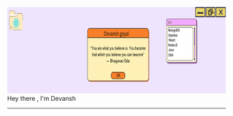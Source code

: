 <img src="./devansh%20goyal%20(2).png" width = "100%" height = "200px">
Hey there , I'm Devansh
<hr style="height:1px;border:none;color:#333;background-color:#333;">
